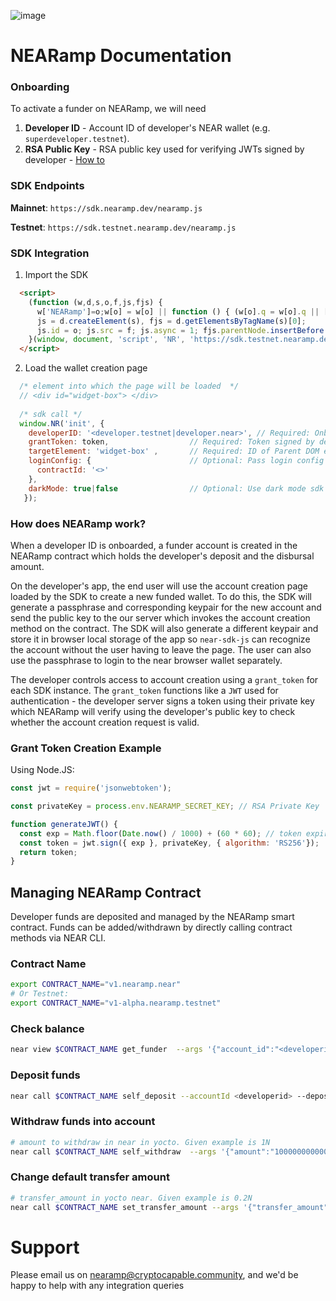 ![image](https://user-images.githubusercontent.com/6796491/156786160-f87ace11-de35-4914-9ffc-19e62a80d616.png)

# NEARamp Documentation

### Onboarding

To activate a funder on NEARamp, we will need

1. **Developer ID** - Account ID of developer's NEAR wallet (e.g. `superdeveloper.testnet`).
2. **RSA Public Key** - RSA public key used for verifying JWTs signed by developer - [How to](/keypair.md) 

### SDK Endpoints

   **Mainnet**: `https://sdk.nearamp.dev/nearamp.js`

   **Testnet**: `https://sdk.testnet.nearamp.dev/nearamp.js`

### SDK Integration

1. Import the SDK

  ```html
    <script>
      (function (w,d,s,o,f,js,fjs) {
        w['NEARamp']=o;w[o] = w[o] || function () { (w[o].q = w[o].q || []).push(arguments) };
        js = d.createElement(s), fjs = d.getElementsByTagName(s)[0];
        js.id = o; js.src = f; js.async = 1; fjs.parentNode.insertBefore(js, fjs);
      }(window, document, 'script', 'NR', 'https://sdk.testnet.nearamp.dev/nearamp.js'));
    </script>
  ```
  
2. Load the wallet creation page

  ```js
    /* element into which the page will be loaded  */ 
    // <div id="widget-box"> </div>
    
    /* sdk call */
    window.NR('init', {
      developerID: '<developer.testnet|developer.near>', // Required: Onboarded developer id
      grantToken: token,                  // Required: Token signed by developer private key
      targetElement: 'widget-box' ,       // Required: ID of Parent DOM element for sdk instance
      loginConfig: {                      // Optional: Pass login config authenticate the newly created NEAR account into the app
        contractId: '<>'                                                      
      },
      darkMode: true|false                // Optional: Use dark mode sdk
     });
  ```

### How does NEARamp work?

When a developer ID is onboarded, a funder account is created in the NEARamp contract which holds the developer's deposit and the disbursal amount.

On the developer's app, the end user will use the account creation page loaded by the SDK to create a new funded wallet. To do this, the SDK will generate a passphrase and corresponding keypair for the new account and send the public key to the our server which invokes the account creation method on the contract. The SDK will also generate a different keypair and store it in browser local storage of the app so `near-sdk-js` can recognize the account without the user having to leave the page. The user can also use the passphrase to login to the near browser wallet separately.

The developer controls access to account creation using a `grant_token` for each SDK instance. The `grant_token` functions like a `JWT` used for authentication - the developer server signs a token using their private key which NEARamp will verify using the developer's public key to check whether the account creation request is valid.     

### Grant Token Creation Example

Using Node.JS: 

```js
const jwt = require('jsonwebtoken');

const privateKey = process.env.NEARAMP_SECRET_KEY; // RSA Private Key

function generateJWT() {
  const exp = Math.floor(Date.now() / 1000) + (60 * 60); // token expiry window
  const token = jwt.sign({ exp }, privateKey, { algorithm: 'RS256'});
  return token;
}
```

## Managing NEARamp Contract

Developer funds are deposited and managed by the NEARamp smart contract. Funds can be added/withdrawn by directly calling contract methods via NEAR CLI.

### Contract Name
```sh
export CONTRACT_NAME="v1.nearamp.near"
# Or Testnet:
export CONTRACT_NAME="v1-alpha.nearamp.testnet" 
```

### Check balance
```sh
near view $CONTRACT_NAME get_funder  --args '{"account_id":"<developerid>"}' --accountId <developerid>
```

### Deposit funds
```sh
near call $CONTRACT_NAME self_deposit --accountId <developerid> --deposit "1" 
```

### Withdraw funds into account
```sh
# amount to withdraw in near in yocto. Given example is 1N
near call $CONTRACT_NAME self_withdraw  --args '{"amount":"1000000000000000000000000"}' --accountId <developerid>
```

### Change default transfer amount
```sh
# transfer_amount in yocto near. Given example is 0.2N
near call $CONTRACT_NAME set_transfer_amount --args '{"transfer_amount":"200000000000000000000000"}' --accountId <developerid>
```


# Support

Please email us on nearamp@cryptocapable.community, and we'd be happy to help with any integration queries

